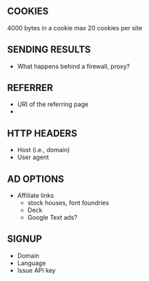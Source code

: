 ## COOKIES
4000 bytes in a cookie
max 20 cookies per site


## SENDING RESULTS
* What happens behind a firewall, proxy?


## REFERRER
* URI of the referring page
* 

## HTTP HEADERS
* Host (i.e., domain)
* User agent


## AD OPTIONS
* Affiliate links
  * stock houses, font foundries
  * Deck
  * Google Text ads?
  

## SIGNUP
* Domain
* Language
* Issue API key


